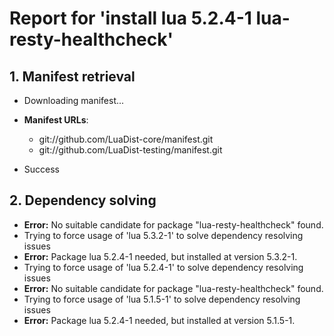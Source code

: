 # Report for 'install lua 5.2.4-1 lua-resty-healthcheck'


## 1. Manifest retrieval

- Downloading manifest...

- **Manifest URLs**:
    - git://github.com/LuaDist-core/manifest.git
    - git://github.com/LuaDist-testing/manifest.git
- Success

## 2. Dependency solving

- **Error:** No suitable candidate for package "lua-resty-healthcheck" found.
- Trying to force usage of 'lua 5.3.2-1' to solve dependency resolving issues
- **Error:** Package lua 5.2.4-1 needed, but installed at version 5.3.2-1.
- Trying to force usage of 'lua 5.2.4-1' to solve dependency resolving issues
- **Error:** No suitable candidate for package "lua-resty-healthcheck" found.
- Trying to force usage of 'lua 5.1.5-1' to solve dependency resolving issues
- **Error:** Package lua 5.2.4-1 needed, but installed at version 5.1.5-1.
